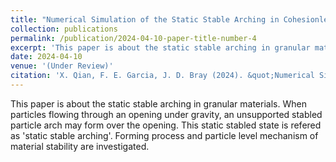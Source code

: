 ```yaml
---
title: "Numerical Simulation of the Static Stable Arching in Cohesionless Granular Materials Using Trapdoor Test"
collection: publications
permalink: /publication/2024-04-10-paper-title-number-4
excerpt: 'This paper is about the static stable arching in granular materials.'
date: 2024-04-10
venue: '(Under Review)'
citation: 'X. Qian, F. E. Garcia, J. D. Bray (2024). &quot;Numerical Simulation of the Static Stable Arching in Cohesionless Granular Materials Using Trapdoor Test.&quot; <i>(Under Review)</i>. 1(1).'
---
```


This paper is about the static stable arching in granular materials. When particles flowing through an opening under gravity, an unsupported stabled particle arch may form over the opening. This static stabled state is refered as 'static stable arching'. Forming process and particle level mechanism of material stability are investigated.
